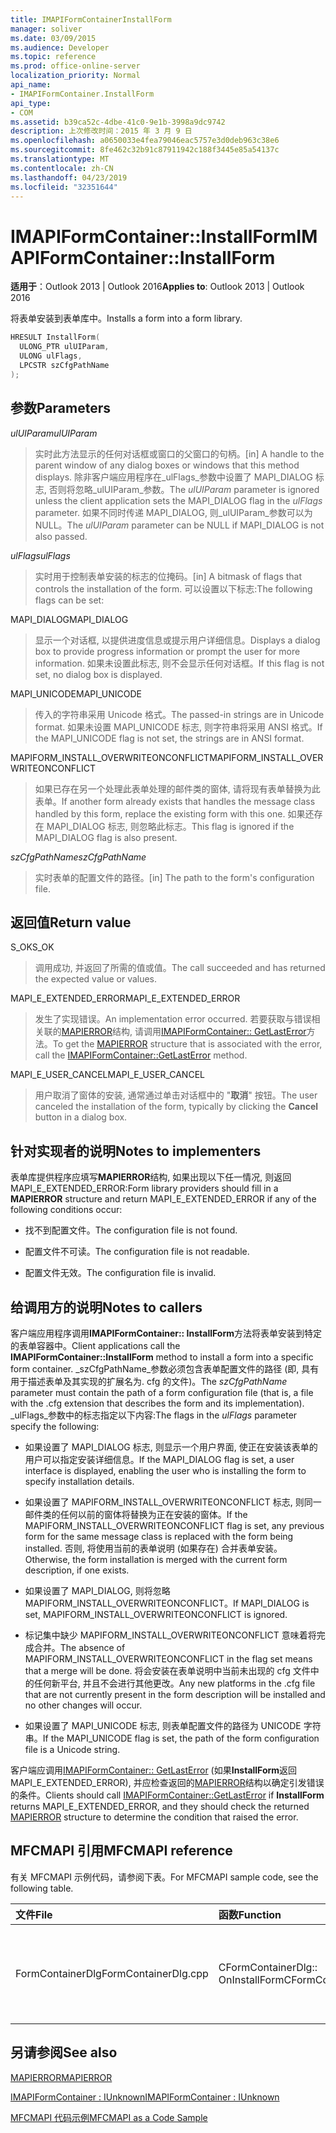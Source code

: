 ```yaml
---
title: IMAPIFormContainerInstallForm
manager: soliver
ms.date: 03/09/2015
ms.audience: Developer
ms.topic: reference
ms.prod: office-online-server
localization_priority: Normal
api_name:
- IMAPIFormContainer.InstallForm
api_type:
- COM
ms.assetid: b39ca52c-4dbe-41c0-9e1b-3998a9dc9742
description: 上次修改时间：2015 年 3 月 9 日
ms.openlocfilehash: a0650033e4fea79046eac5757e3d0deb963c38e6
ms.sourcegitcommit: 8fe462c32b91c87911942c188f3445e85a54137c
ms.translationtype: MT
ms.contentlocale: zh-CN
ms.lasthandoff: 04/23/2019
ms.locfileid: "32351644"
---
```

# <a name="imapiformcontainerinstallform"></a><span data-ttu-id="b2ace-103">IMAPIFormContainer::InstallForm</span><span class="sxs-lookup"><span data-stu-id="b2ace-103">IMAPIFormContainer::InstallForm</span></span>

  
  
<span data-ttu-id="b2ace-104">**适用于**：Outlook 2013 | Outlook 2016</span><span class="sxs-lookup"><span data-stu-id="b2ace-104">**Applies to**: Outlook 2013 | Outlook 2016</span></span> 
  
<span data-ttu-id="b2ace-105">将表单安装到表单库中。</span><span class="sxs-lookup"><span data-stu-id="b2ace-105">Installs a form into a form library.</span></span>
  
```cpp
HRESULT InstallForm(
  ULONG_PTR ulUIParam,
  ULONG ulFlags,
  LPCSTR szCfgPathName
);
```

## <a name="parameters"></a><span data-ttu-id="b2ace-106">参数</span><span class="sxs-lookup"><span data-stu-id="b2ace-106">Parameters</span></span>

 <span data-ttu-id="b2ace-107">_ulUIParam_</span><span class="sxs-lookup"><span data-stu-id="b2ace-107">_ulUIParam_</span></span>
  
> <span data-ttu-id="b2ace-108">实时此方法显示的任何对话框或窗口的父窗口的句柄。</span><span class="sxs-lookup"><span data-stu-id="b2ace-108">[in] A handle to the parent window of any dialog boxes or windows that this method displays.</span></span> <span data-ttu-id="b2ace-109">除非客户端应用程序在_ulFlags_参数中设置了 MAPI_DIALOG 标志, 否则将忽略_ulUIParam_参数。</span><span class="sxs-lookup"><span data-stu-id="b2ace-109">The  _ulUIParam_ parameter is ignored unless the client application sets the MAPI_DIALOG flag in the  _ulFlags_ parameter.</span></span> <span data-ttu-id="b2ace-110">如果不同时传递 MAPI_DIALOG, 则_ulUIParam_参数可以为 NULL。</span><span class="sxs-lookup"><span data-stu-id="b2ace-110">The  _ulUIParam_ parameter can be NULL if MAPI_DIALOG is not also passed.</span></span> 
    
 <span data-ttu-id="b2ace-111">_ulFlags_</span><span class="sxs-lookup"><span data-stu-id="b2ace-111">_ulFlags_</span></span>
  
> <span data-ttu-id="b2ace-112">实时用于控制表单安装的标志的位掩码。</span><span class="sxs-lookup"><span data-stu-id="b2ace-112">[in] A bitmask of flags that controls the installation of the form.</span></span> <span data-ttu-id="b2ace-113">可以设置以下标志:</span><span class="sxs-lookup"><span data-stu-id="b2ace-113">The following flags can be set:</span></span>
    
<span data-ttu-id="b2ace-114">MAPI_DIALOG</span><span class="sxs-lookup"><span data-stu-id="b2ace-114">MAPI_DIALOG</span></span> 
  
> <span data-ttu-id="b2ace-115">显示一个对话框, 以提供进度信息或提示用户详细信息。</span><span class="sxs-lookup"><span data-stu-id="b2ace-115">Displays a dialog box to provide progress information or prompt the user for more information.</span></span> <span data-ttu-id="b2ace-116">如果未设置此标志, 则不会显示任何对话框。</span><span class="sxs-lookup"><span data-stu-id="b2ace-116">If this flag is not set, no dialog box is displayed.</span></span>
    
<span data-ttu-id="b2ace-117">MAPI_UNICODE</span><span class="sxs-lookup"><span data-stu-id="b2ace-117">MAPI_UNICODE</span></span> 
  
> <span data-ttu-id="b2ace-118">传入的字符串采用 Unicode 格式。</span><span class="sxs-lookup"><span data-stu-id="b2ace-118">The passed-in strings are in Unicode format.</span></span> <span data-ttu-id="b2ace-119">如果未设置 MAPI_UNICODE 标志, 则字符串将采用 ANSI 格式。</span><span class="sxs-lookup"><span data-stu-id="b2ace-119">If the MAPI_UNICODE flag is not set, the strings are in ANSI format.</span></span>
    
<span data-ttu-id="b2ace-120">MAPIFORM_INSTALL_OVERWRITEONCONFLICT</span><span class="sxs-lookup"><span data-stu-id="b2ace-120">MAPIFORM_INSTALL_OVERWRITEONCONFLICT</span></span> 
  
> <span data-ttu-id="b2ace-121">如果已存在另一个处理此表单处理的邮件类的窗体, 请将现有表单替换为此表单。</span><span class="sxs-lookup"><span data-stu-id="b2ace-121">If another form already exists that handles the message class handled by this form, replace the existing form with this one.</span></span> <span data-ttu-id="b2ace-122">如果还存在 MAPI_DIALOG 标志, 则忽略此标志。</span><span class="sxs-lookup"><span data-stu-id="b2ace-122">This flag is ignored if the MAPI_DIALOG flag is also present.</span></span> 
    
 <span data-ttu-id="b2ace-123">_szCfgPathName_</span><span class="sxs-lookup"><span data-stu-id="b2ace-123">_szCfgPathName_</span></span>
  
> <span data-ttu-id="b2ace-124">实时表单的配置文件的路径。</span><span class="sxs-lookup"><span data-stu-id="b2ace-124">[in] The path to the form's configuration file.</span></span>
    
## <a name="return-value"></a><span data-ttu-id="b2ace-125">返回值</span><span class="sxs-lookup"><span data-stu-id="b2ace-125">Return value</span></span>

<span data-ttu-id="b2ace-126">S_OK</span><span class="sxs-lookup"><span data-stu-id="b2ace-126">S_OK</span></span> 
  
> <span data-ttu-id="b2ace-127">调用成功, 并返回了所需的值或值。</span><span class="sxs-lookup"><span data-stu-id="b2ace-127">The call succeeded and has returned the expected value or values.</span></span>
    
<span data-ttu-id="b2ace-128">MAPI_E_EXTENDED_ERROR</span><span class="sxs-lookup"><span data-stu-id="b2ace-128">MAPI_E_EXTENDED_ERROR</span></span> 
  
> <span data-ttu-id="b2ace-129">发生了实现错误。</span><span class="sxs-lookup"><span data-stu-id="b2ace-129">An implementation error occurred.</span></span> <span data-ttu-id="b2ace-130">若要获取与错误相关联的[MAPIERROR](mapierror.md)结构, 请调用[IMAPIFormContainer:: GetLastError](imapiformcontainer-getlasterror.md)方法。</span><span class="sxs-lookup"><span data-stu-id="b2ace-130">To get the [MAPIERROR](mapierror.md) structure that is associated with the error, call the [IMAPIFormContainer::GetLastError](imapiformcontainer-getlasterror.md) method.</span></span> 
    
<span data-ttu-id="b2ace-131">MAPI_E_USER_CANCEL</span><span class="sxs-lookup"><span data-stu-id="b2ace-131">MAPI_E_USER_CANCEL</span></span> 
  
> <span data-ttu-id="b2ace-132">用户取消了窗体的安装, 通常通过单击对话框中的 "**取消**" 按钮。</span><span class="sxs-lookup"><span data-stu-id="b2ace-132">The user canceled the installation of the form, typically by clicking the **Cancel** button in a dialog box.</span></span> 
    
## <a name="notes-to-implementers"></a><span data-ttu-id="b2ace-133">针对实现者的说明</span><span class="sxs-lookup"><span data-stu-id="b2ace-133">Notes to implementers</span></span>

<span data-ttu-id="b2ace-134">表单库提供程序应填写**MAPIERROR**结构, 如果出现以下任一情况, 则返回 MAPI_E_EXTENDED_ERROR:</span><span class="sxs-lookup"><span data-stu-id="b2ace-134">Form library providers should fill in a **MAPIERROR** structure and return MAPI_E_EXTENDED_ERROR if any of the following conditions occur:</span></span> 
  
- <span data-ttu-id="b2ace-135">找不到配置文件。</span><span class="sxs-lookup"><span data-stu-id="b2ace-135">The configuration file is not found.</span></span>
    
- <span data-ttu-id="b2ace-136">配置文件不可读。</span><span class="sxs-lookup"><span data-stu-id="b2ace-136">The configuration file is not readable.</span></span>
    
- <span data-ttu-id="b2ace-137">配置文件无效。</span><span class="sxs-lookup"><span data-stu-id="b2ace-137">The configuration file is invalid.</span></span>
    
## <a name="notes-to-callers"></a><span data-ttu-id="b2ace-138">给调用方的说明</span><span class="sxs-lookup"><span data-stu-id="b2ace-138">Notes to callers</span></span>

<span data-ttu-id="b2ace-139">客户端应用程序调用**IMAPIFormContainer:: InstallForm**方法将表单安装到特定的表单容器中。</span><span class="sxs-lookup"><span data-stu-id="b2ace-139">Client applications call the **IMAPIFormContainer::InstallForm** method to install a form into a specific form container.</span></span> <span data-ttu-id="b2ace-140">_szCfgPathName_参数必须包含表单配置文件的路径 (即, 具有用于描述表单及其实现的扩展名为. cfg 的文件)。</span><span class="sxs-lookup"><span data-stu-id="b2ace-140">The  _szCfgPathName_ parameter must contain the path of a form configuration file (that is, a file with the .cfg extension that describes the form and its implementation).</span></span> <span data-ttu-id="b2ace-141">_ulFlags_参数中的标志指定以下内容:</span><span class="sxs-lookup"><span data-stu-id="b2ace-141">The flags in the  _ulFlags_ parameter specify the following:</span></span> 
  
- <span data-ttu-id="b2ace-142">如果设置了 MAPI_DIALOG 标志, 则显示一个用户界面, 使正在安装该表单的用户可以指定安装详细信息。</span><span class="sxs-lookup"><span data-stu-id="b2ace-142">If the MAPI_DIALOG flag is set, a user interface is displayed, enabling the user who is installing the form to specify installation details.</span></span>
    
- <span data-ttu-id="b2ace-143">如果设置了 MAPIFORM_INSTALL_OVERWRITEONCONFLICT 标志, 则同一邮件类的任何以前的窗体将替换为正在安装的窗体。</span><span class="sxs-lookup"><span data-stu-id="b2ace-143">If the MAPIFORM_INSTALL_OVERWRITEONCONFLICT flag is set, any previous form for the same message class is replaced with the form being installed.</span></span> <span data-ttu-id="b2ace-144">否则, 将使用当前的表单说明 (如果存在) 合并表单安装。</span><span class="sxs-lookup"><span data-stu-id="b2ace-144">Otherwise, the form installation is merged with the current form description, if one exists.</span></span>
    
- <span data-ttu-id="b2ace-145">如果设置了 MAPI_DIALOG, 则将忽略 MAPIFORM_INSTALL_OVERWRITEONCONFLICT。</span><span class="sxs-lookup"><span data-stu-id="b2ace-145">If MAPI_DIALOG is set, MAPIFORM_INSTALL_OVERWRITEONCONFLICT is ignored.</span></span>
    
- <span data-ttu-id="b2ace-146">标记集中缺少 MAPIFORM_INSTALL_OVERWRITEONCONFLICT 意味着将完成合并。</span><span class="sxs-lookup"><span data-stu-id="b2ace-146">The absence of MAPIFORM_INSTALL_OVERWRITEONCONFLICT in the flag set means that a merge will be done.</span></span> <span data-ttu-id="b2ace-147">将会安装在表单说明中当前未出现的 cfg 文件中的任何新平台, 并且不会进行其他更改。</span><span class="sxs-lookup"><span data-stu-id="b2ace-147">Any new platforms in the .cfg file that are not currently present in the form description will be installed and no other changes will occur.</span></span>
    
- <span data-ttu-id="b2ace-148">如果设置了 MAPI_UNICODE 标志, 则表单配置文件的路径为 UNICODE 字符串。</span><span class="sxs-lookup"><span data-stu-id="b2ace-148">If the MAPI_UNICODE flag is set, the path of the form configuration file is a Unicode string.</span></span> 
    
<span data-ttu-id="b2ace-149">客户端应调用[IMAPIFormContainer:: GetLastError](imapiformcontainer-getlasterror.md) (如果**InstallForm**返回 MAPI_E_EXTENDED_ERROR), 并应检查返回的[MAPIERROR](mapierror.md)结构以确定引发错误的条件。</span><span class="sxs-lookup"><span data-stu-id="b2ace-149">Clients should call [IMAPIFormContainer::GetLastError](imapiformcontainer-getlasterror.md) if **InstallForm** returns MAPI_E_EXTENDED_ERROR, and they should check the returned [MAPIERROR](mapierror.md) structure to determine the condition that raised the error.</span></span> 
  
## <a name="mfcmapi-reference"></a><span data-ttu-id="b2ace-150">MFCMAPI 引用</span><span class="sxs-lookup"><span data-stu-id="b2ace-150">MFCMAPI reference</span></span>

<span data-ttu-id="b2ace-151">有关 MFCMAPI 示例代码，请参阅下表。</span><span class="sxs-lookup"><span data-stu-id="b2ace-151">For MFCMAPI sample code, see the following table.</span></span>
  
|<span data-ttu-id="b2ace-152">**文件**</span><span class="sxs-lookup"><span data-stu-id="b2ace-152">**File**</span></span>|<span data-ttu-id="b2ace-153">**函数**</span><span class="sxs-lookup"><span data-stu-id="b2ace-153">**Function**</span></span>|<span data-ttu-id="b2ace-154">**备注**</span><span class="sxs-lookup"><span data-stu-id="b2ace-154">**Comment**</span></span>|
|:-----|:-----|:-----|
|<span data-ttu-id="b2ace-155">FormContainerDlg</span><span class="sxs-lookup"><span data-stu-id="b2ace-155">FormContainerDlg.cpp</span></span>  <br/> |<span data-ttu-id="b2ace-156">CFormContainerDlg:: OnInstallForm</span><span class="sxs-lookup"><span data-stu-id="b2ace-156">CFormContainerDlg::OnInstallForm</span></span>  <br/> |<span data-ttu-id="b2ace-157">MFCMAPI 使用**IMAPIFormContainer:: InstallForm**方法在表单容器中安装表单。</span><span class="sxs-lookup"><span data-stu-id="b2ace-157">MFCMAPI uses the **IMAPIFormContainer::InstallForm** method to install a form in a form container.</span></span>  <br/> |
   
## <a name="see-also"></a><span data-ttu-id="b2ace-158">另请参阅</span><span class="sxs-lookup"><span data-stu-id="b2ace-158">See also</span></span>



[<span data-ttu-id="b2ace-159">MAPIERROR</span><span class="sxs-lookup"><span data-stu-id="b2ace-159">MAPIERROR</span></span>](mapierror.md)
  
[<span data-ttu-id="b2ace-160">IMAPIFormContainer : IUnknown</span><span class="sxs-lookup"><span data-stu-id="b2ace-160">IMAPIFormContainer : IUnknown</span></span>](imapiformcontaineriunknown.md)


[<span data-ttu-id="b2ace-161">MFCMAPI 代码示例</span><span class="sxs-lookup"><span data-stu-id="b2ace-161">MFCMAPI as a Code Sample</span></span>](mfcmapi-as-a-code-sample.md)

